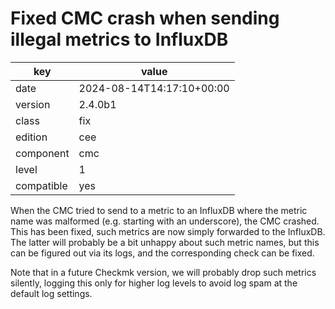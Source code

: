 [//]: # (werk v2)
# Fixed CMC crash when sending illegal metrics to InfluxDB

key        | value
---------- | ---
date       | 2024-08-14T14:17:10+00:00
version    | 2.4.0b1
class      | fix
edition    | cee
component  | cmc
level      | 1
compatible | yes

When the CMC tried to send to a metric to an InfluxDB where the metric name
was malformed (e.g. starting with an underscore), the CMC crashed.  This
has been fixed, such metrics are now simply forwarded to the InfluxDB.  The
latter will probably be a bit unhappy about such metric names, but this can
be figured out via its logs, and the corresponding check can be fixed.

Note that in a future Checkmk version, we will probably drop such metrics
silently, logging this only for higher log levels to avoid log spam at the
default log settings.
